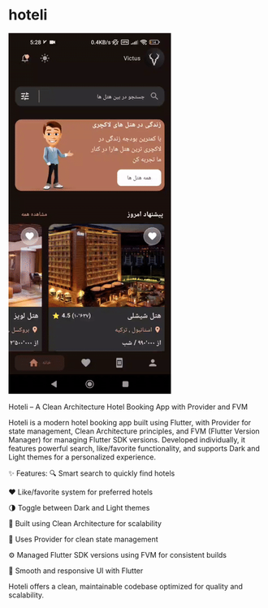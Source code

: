 # hoteli
![Hoteli Demo](https://raw.githubusercontent.com/Aref18/hoteli/main/hoteli.gif)


Hoteli – A Clean Architecture Hotel Booking App with Provider and FVM

Hoteli is a modern hotel booking app built using Flutter, with Provider for state management, Clean Architecture principles, and FVM (Flutter Version Manager) for managing Flutter SDK versions. Developed individually, it features powerful search, like/favorite functionality, and supports Dark and Light themes for a personalized experience.

✨ Features:
🔍 Smart search to quickly find hotels

❤️ Like/favorite system for preferred hotels

🌗 Toggle between Dark and Light themes

🧱 Built using Clean Architecture for scalability

🧩 Uses Provider for clean state management

⚙️ Managed Flutter SDK versions using FVM for consistent builds

📱 Smooth and responsive UI with Flutter

Hoteli offers a clean, maintainable codebase optimized for quality and scalability.
